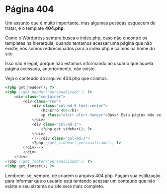 # Página 404

Um assunto que é muito importante, mas algumas pessoas esquecem de tratar, é o template **404.php**.

Como o Wordpress sempre busca o index.php, caso não encontre os templates na hierarquia, quando tentamos acessar uma página que não existe, nós somos redirecionados para a index.php e caímos na home do site.

Isso não é legal, porque não estamos informando ao usuário que aquela página acessada, anteriormente, não existe.

Veja o conteúdo do arquivo 404.php que criamos.

```php
<?php get_header(); ?>
<?php //get_header('personalizado'); ?>
    <div class="container">
        <div class="row">
            <div class="col-md-9 text-center">
                <h3>Erro 404</h3>
                <p class="alert alert-danger">Opss! Esta página não existe.</p>
            </div>
            <div class="col-md-3">
                <?php get_sidebar(); ?>
            </div>
            <!--<div class="col-md-3">
            <?php //get_sidebar('personalizado'); ?>
        </div>-->
        </div>
    </div>
<?php //get_footer('personalizado'); ?>
<?php get_footer(); ?>
```

Lembrem-se, sempre, de criarem o arquivo 404.php. Façam sua estilização para informar que o usuário está tentando acessar um conteúdo que não existe e seu sistema ou site será mais completo.